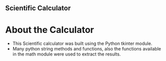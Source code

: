 ## Scientific Calculator

# About the Calculator
 - This Scientific calculator was built using the Python tkinter module.
 - Many python string methods and functions, also the functions available in the math module were used to extract the results.
